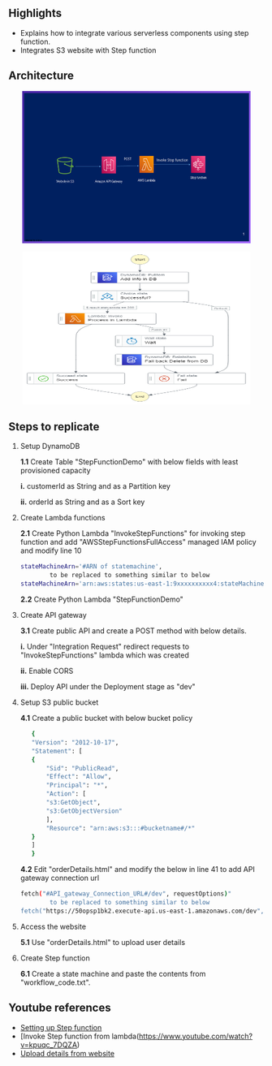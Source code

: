 ## Highlights

* Explains how to integrate various serverless components using step function.
* Integrates S3 website with Step function

## Architecture
<p align="center">
  <img src="Slide.png" width="450" height="300" title="Architecture"> 
</p>

<p align="center">
  <img src="stepfunctions_graph.png" width="450" height="300" title="Architecture"> 
</p>

## Steps to replicate
  
  1. Setup DynamoDB
  
     **1.1** Create Table "StepFunctionDemo" with below fields with least provisioned capacity
     
	    **i.** customerId as String and as a Partition key
		
	    **ii.** orderId as String and as a Sort key
				
		
  2. Create Lambda functions
  
      **2.1** Create Python Lambda "InvokeStepFunctions" for invoking step function and add "AWSStepFunctionsFullAccess" managed IAM policy and modify line 10
        ```bash
		stateMachineArn='#ARN of statemachine',
				to be replaced to something similar to below
		stateMachineArn='arn:aws:states:us-east-1:9xxxxxxxxxx4:stateMachine:MyStateMachine',			
		```	  
      
      **2.2** Create Python Lambda "StepFunctionDemo"

  3. Create API gateway
  
       **3.1** Create public API and create a POST method with below details.
       
		**i.** Under "Integration Request" redirect requests to "InvokeStepFunctions" lambda which was created
		
		**ii.** Enable CORS 
		
		**iii.** Deploy API under the Deployment stage as "dev"	
		
		
  4. Setup S3 public bucket

       **4.1** Create a public bucket with below bucket policy
	 ```bash
		{
	    "Version": "2012-10-17",
	    "Statement": [
		{
		    "Sid": "PublicRead",
		    "Effect": "Allow",
		    "Principal": "*",
		    "Action": [
			"s3:GetObject",
			"s3:GetObjectVersion"
		    ],
		    "Resource": "arn:aws:s3:::#bucketname#/*"
		}
	    ]
		}
	  ```
	
       **4.2**  Edit "orderDetails.html" and modify the below in line 41 to add API gateway connection url   
        ```bash
		fetch("#API_gateway_Connection_URL#/dev", requestOptions)"
				to be replaced to something similar to below
		fetch("https://50opsp1bk2.execute-api.us-east-1.amazonaws.com/dev", requestOptions)				
		```
	
   
  5. Access the website

      **5.1**  Use "orderDetails.html" to upload user details


  6. Create Step function
  
       **6.1** Create a state machine and paste the contents from "workflow_code.txt".
             

## Youtube references

<!-- YOUTUBE:START -->
- [Setting up Step function](https://www.youtube.com/watch?v=DFSko_sLyMM)
- [Invoke Step function from lambda(https://www.youtube.com/watch?v=kpuqc_7DQZA)
- [Upload details from website](https://www.youtube.com/watch?v=PzNQXYWQQ7c)
<!-- YOUTUBE:END -->


<!-- 1. item1
1. item2
    1. subitem1
    2. subitem2 -->

